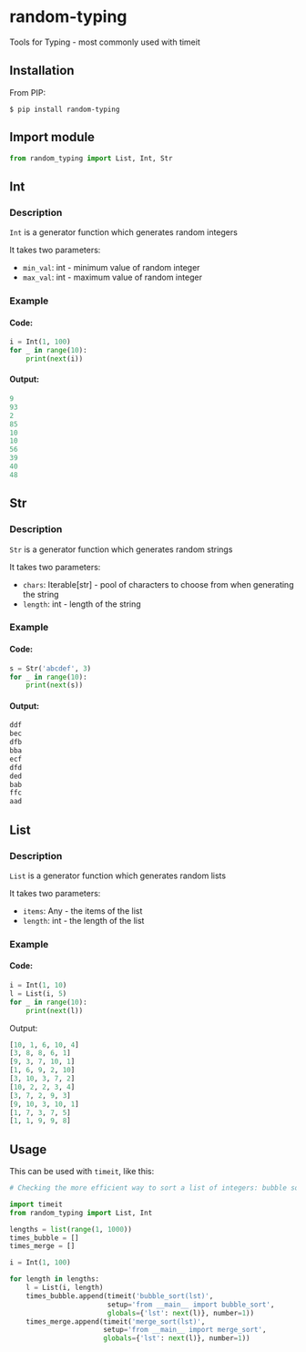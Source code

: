 # random-typing
Tools for Typing - most commonly used with timeit

## Installation

From PIP:

```
$ pip install random-typing
```

## Import module

```python
from random_typing import List, Int, Str
```

## Int

### Description

`Int` is a generator function which generates random integers

It takes two parameters:
* `min_val`: int - minimum value of random integer
* `max_val`: int - maximum value of random integer

### Example

#### Code:

```python
i = Int(1, 100)
for _ in range(10):
    print(next(i))
```

#### Output:

```python
9
93
2
85
10
10
56
39
40
48
```

## Str

### Description

`Str` is a generator function which generates random strings

It takes two parameters:
* `chars`: Iterable[str] - pool of characters to choose from when generating the string
* `length`: int - length of the string

### Example

#### Code:

```python
s = Str('abcdef', 3)
for _ in range(10):
    print(next(s))
```

#### Output:

```python
ddf
bec
dfb
bba
ecf
dfd
ded
bab
ffc
aad
```

## List

### Description

`List` is a generator function which generates random lists

It takes two parameters:
* `items`: Any - the items of the list
* `length`: int - the length of the list

### Example

#### Code:

```python
i = Int(1, 10)
l = List(i, 5)
for _ in range(10):
    print(next(l))
```

Output:

```python
[10, 1, 6, 10, 4]
[3, 8, 8, 6, 1]
[9, 3, 7, 10, 1]
[1, 6, 9, 2, 10]
[3, 10, 3, 7, 2]
[10, 2, 2, 3, 4]
[3, 7, 2, 9, 3]
[9, 10, 3, 10, 1]
[1, 7, 3, 7, 5]
[1, 1, 9, 9, 8]
```

## Usage

This can be used with `timeit`, like this:

```python
# Checking the more efficient way to sort a list of integers: bubble sort or merge sort?

import timeit
from random_typing import List, Int

lengths = list(range(1, 1000))
times_bubble = []
times_merge = []

i = Int(1, 100)

for length in lengths:
    l = List(i, length)
    times_bubble.append(timeit('bubble_sort(lst)',
                        setup='from __main__ import bubble_sort',
                        globals={'lst': next(l)}, number=1))
    times_merge.append(timeit('merge_sort(lst)',
                       setup='from __main__ import merge_sort',
                       globals={'lst': next(l)}, number=1))
```
